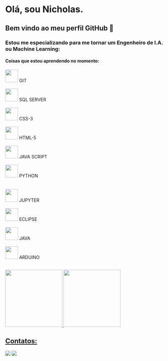 # Olá, sou Nicholas. 
## Bem vindo ao meu perfil GitHub 👋

### Estou me especializando para me tornar um Engenheiro de I.A. ou Machine Learning:
#### Coisas que estou aprendendo no momento:

<img loading="lazy" src="https://cdn.jsdelivr.net/gh/devicons/devicon/icons/git/git-original.svg" width="40" height="40"/> GIT
<BR>
<BR>
<img loading="lazy" src="https://cdn.jsdelivr.net/gh/devicons/devicon@latest/icons/microsoftsqlserver/microsoftsqlserver-plain.svg" width="40" height="40"/> SQL SERVER
<BR>
<BR>
<img loading="lazy" src="https://cdn.jsdelivr.net/gh/devicons/devicon@latest/icons/css3/css3-original-wordmark.svg" width="40" height="40"/> CSS-3
<BR>
<BR>
<img loading="lazy" src="https://cdn.jsdelivr.net/gh/devicons/devicon@latest/icons/html5/html5-original-wordmark.svg" width="40" height="40"/> HTML-5
<BR>
<BR>
<img loading="lazy" src="https://cdn.jsdelivr.net/gh/devicons/devicon@latest/icons/javascript/javascript-original.svg" width="40" height="40"/> JAVA SCRIPT
<BR>
<BR>
<img loading="lazy" src="https://cdn.jsdelivr.net/gh/devicons/devicon@latest/icons/python/python-original.svg" width="40" height="40"/> PYTHON          
<BR>
<BR>
<img loading="lazy" src="https://cdn.jsdelivr.net/gh/devicons/devicon@latest/icons/jupyter/jupyter-original-wordmark.svg" width="40" height="40"/> JUPYTER
<BR>
<BR>
<img loading="lazy" src="https://cdn.jsdelivr.net/gh/devicons/devicon@latest/icons/eclipse/eclipse-original.svg" width="40" height="40"/> ECLIPSE
<BR>
<BR>
<img loading="lazy" src="https://cdn.jsdelivr.net/gh/devicons/devicon@latest/icons/java/java-original-wordmark.svg" width="40" height="40"/> JAVA
<BR>
<BR>
<img loading="layz" src="https://cdn.jsdelivr.net/gh/devicons/devicon@latest/icons/arduino/arduino-original-wordmark.svg" width="40" height="40"/> ARDUINO
<BR>
<BR>


<div>
<a href="https://github.com/seu-usuário-aqui">
<img loading="lazy" height="180em" src="https://github-readme-stats.vercel.app/api/top-langs/?username=Nicholas-Liman&layout=compact&langs_count=7&theme=dracula"/>
<img loading="lazy" height="180em" src="https://github-readme-stats.vercel.app/api?username=Nicholas-Liman&show_icons=true&theme=dracula&include_all_commits=true&count_private=true"/>
</div>

## Contatos:

<div>
<a href = "mailto:nicholas.lima.aero@gmail.com"><img loading="lazy" src="https://img.shields.io/badge/Gmail-D14836?style=for-the-badge&logo=gmail&logoColor=white" target="_blank"></a>
<a href="https://www.linkedin.com/in/nicholas-liman/" target="_blank"><img loading="lazy" src="https://img.shields.io/badge/-LinkedIn-%230077B5?style=for-the-badge&logo=linkedin&logoColor=white" target="_blank"></a>   
</div>
